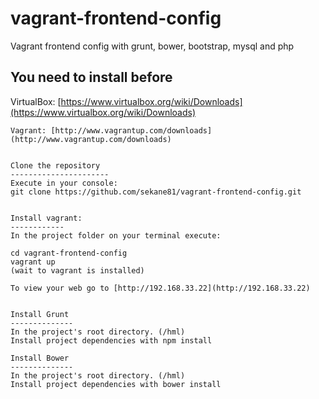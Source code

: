 vagrant-frontend-config
===================
 Vagrant frontend config with grunt, bower, bootstrap, mysql and php

You need to install before
--------------------------
 VirtualBox: [https://www.virtualbox.org/wiki/Downloads](https://www.virtualbox.org/wiki/Downloads)
 ````
 Vagrant: [http://www.vagrantup.com/downloads](http://www.vagrantup.com/downloads)


Clone the repository
----------------------
 Execute in your console:
 git clone https://github.com/sekane81/vagrant-frontend-config.git


Install vagrant:
------------
 In the project folder on your terminal execute:

 cd vagrant-frontend-config
 vagrant up
 (wait to vagrant is installed)

 To view your web go to [http://192.168.33.22](http://192.168.33.22)


Install Grunt
--------------
In the project's root directory. (/hml)
Install project dependencies with npm install

Install Bower
--------------
In the project's root directory. (/hml)
Install project dependencies with bower install

